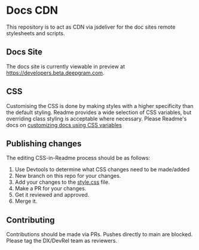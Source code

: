 # Docs CDN

This repository is to act as CDN via jsdeliver for the doc sites remote stylesheets and scripts.

## Docs Site

The docs site is currently viewable in preview at https://developers.beta.deepgram.com.

## CSS

Customising the CSS is done by making styles with a higher specificity than the default styling.
Readme provides a wide selection of CSS variables, but overriding class styling is acceptable
where necessary. Please Readme's docs on [customizing docs using CSS variables](https://docs.readme.com/main/docs/customizing-docs-using-css-variables)

## Publishing changes

The editing CSS-in-Readme process should be as follows:

1. Use Devtools to determine what CSS changes need to be made/added
2. New branch on this repo for your changes.
3. Add your changes to the [style.css](./style.css) file.
4. Make a PR for your changes.
5. Get it reviewed and approved.
6. Merge it.

## Contributing

Contributions should be made via PRs. Pushes directly to main are blocked. Please tag the DX/DevRel team as reviewers.
